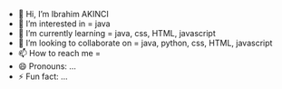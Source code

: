 - 👋 Hi, I’m Ibrahim AKINCI
- 👀 I’m interested in = java
- 🌱 I’m currently learning = java, css, HTML, javascript
- 💞️ I’m looking to collaborate on = java, python, css, HTML, javascript
- 📫 How to reach me =
- 😄 Pronouns: ...
- ⚡ Fun fact: ...

<!---
IbrahimAKINCI/IbrahimAKINCI is a ✨ special ✨ repository because its `README.md` (this file) appears on your GitHub profile.
You can click the Preview link to take a look at your changes.
--->
